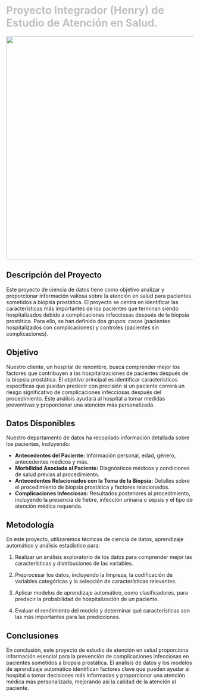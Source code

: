 #  <h1 style="color:silver;">Proyecto Integrador (Henry) de Estudio de Atención en Salud.</h1>

<img src="salud.jpg" width="1000" height="600">



## Descripción del Proyecto

Este proyecto de ciencia de datos tiene como objetivo analizar y proporcionar información valiosa sobre la atención en salud para pacientes sometidos a biopsia prostática. El proyecto se centra en identificar las características más importantes de los pacientes que terminan siendo hospitalizados debido a complicaciones infecciosas después de la biopsia prostática. Para ello, se han definido dos grupos: casos (pacientes hospitalizados con complicaciones) y controles (pacientes sin complicaciones).

## Objetivo

Nuestro cliente, un hospital de renombre, busca comprender mejor los factores que contribuyen a las hospitalizaciones de pacientes después de la biopsia prostática. El objetivo principal es identificar características específicas que puedan predecir con precisión si un paciente correrá un riesgo significativo de complicaciones infecciosas después del procedimiento. Este análisis ayudará al hospital a tomar medidas preventivas y proporcionar una atención más personalizada.

## Datos Disponibles

Nuestro departamento de datos ha recopilado información detallada sobre los pacientes, incluyendo:

- **Antecedentes del Paciente:** Información personal, edad, género, antecedentes médicos y más.
- **Morbilidad Asociada al Paciente:** Diagnósticos médicos y condiciones de salud previas al procedimiento.
- **Antecedentes Relacionados con la Toma de la Biopsia:** Detalles sobre el procedimiento de biopsia prostática y factores relacionados.
- **Complicaciones Infecciosas:** Resultados posteriores al procedimiento, incluyendo la presencia de fiebre, infección urinaria o sepsis y el tipo de atención médica requerida.

## Metodología

En este proyecto, utilizaremos técnicas de ciencia de datos, aprendizaje automático y análisis estadístico para:

1. Realizar un análisis exploratorio de los datos para comprender mejor las características y distribuciones de las variables.

2. Preprocesar los datos, incluyendo la limpieza, la codificación de variables categóricas y la selección de características relevantes.

3. Aplicar modelos de aprendizaje automático, como clasificadores, para predecir la probabilidad de hospitalización de un paciente.

4. Evaluar el rendimiento del modelo y determinar qué características son las más importantes para las predicciones.



## Conclusiones

En conclusión, este proyecto de estudio de atención en salud proporciona información esencial para la prevención de complicaciones infecciosas en pacientes sometidos a biopsia prostática. El análisis de datos y los modelos de aprendizaje automático identifican factores clave que pueden ayudar al hospital a tomar decisiones más informadas y proporcionar una atención médica más personalizada, mejorando así la calidad de la atención al paciente.

